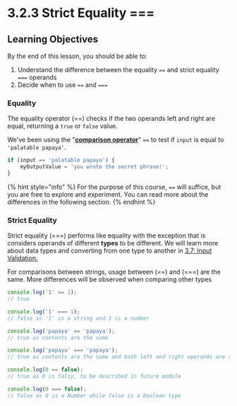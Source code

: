 # 3.2.3 Strict Equality ===

## Learning Objectives

By the end of this lesson, you should be able to:

1. Understand the difference between the equality `==` and strict equality `===` operands
2. Decide when to use `==` and `===`

### Equality

The equality operator (==) checks if the two operands left and right are equal, returning a `true` or `false` value.

We've been using the "[**comparison operator**](https://www.w3schools.com/js/js\_comparisons.asp)" `==` to test if `input` is equal to `'palatable papaya'`.

```javascript
if (input == 'palatable papaya') {
    myOutputValue = 'you wrote the secret phrase!';
}
```

{% hint style="info" %}
For the purpose of this course, `==` will suffice, but you are free to explore and experiment. You can read more about the differences in the following section.
{% endhint %}

### Strict Equality

Strict equality (===) performs like equality with the exception that is considers operands of different **types** to be different. We will learn more about data types and converting from one type to another in [3.7: Input Validation.](../3.6-input-validation.md)

For comparisons between strings, usage between (==) and (===) are the same. More differences will be observed when comparing other types

```javascript
console.log('1' == 1);
// true

console.log('1' === 1);
// false as '1' is a string and 1 is a number

console.log('papaya' == 'papaya');
// true as contents are the same

console.log('papaya' === 'papaya');
// true as contents are the same and both left and right operands are strings

console.log(0 == false);
// true as 0 is falsy, to be described in future module

console.log(0 === false);
// false as 0 is a Number while false is a Boolean type
```
